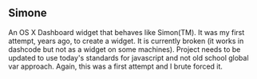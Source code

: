## Simone ##
An OS X Dashboard widget that behaves like Simon(TM).  It was my first attempt, years ago, to create a widget.  It is currently broken (it works in dashcode but not as a widget on some machines).  Project needs to be updated to use today's standards for javascript and not old school global var approach.  Again, this was a first attempt and I brute forced it.
